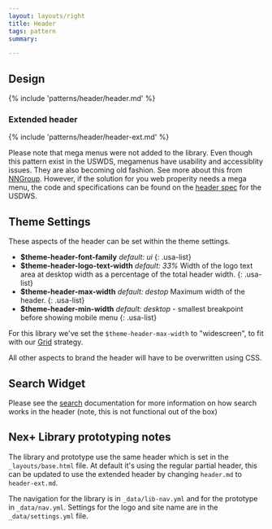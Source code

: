 ```yaml
---
layout: layouts/right
title: Header
tags: pattern
summary:

---
```


## Design
{% include 'patterns/header/header.md' %}

### Extended header
{% include 'patterns/header/header-ext.md' %}

Please note that mega menus were not added to the library. Even though this pattern exist in the USWDS, megamenus have usability and accessiblity issues. They are also becoming old fashion. See more about this from [NNGroup](https://www.nngroup.com/articles/mega-menus-work-well/). However, if the solution for you web properity needs a mega menu, the code and specifications can be found on the [header spec](https://designsystem.digital.gov/components/header/) for the USDWS.  

## Theme Settings
These aspects of the header can be set within the theme settings.
- __$theme-header-font-family__  _default: ui_
{: .usa-list}
- __$theme-header-logo-text-width__ _default: 33%_  Width of the logo text area at desktop width as a percentage of the total header width.
{: .usa-list}
- __$theme-header-max-width__ _default: destop_ Maximum width of the header.
{: .usa-list}
- __$theme-header-min-width__ _default: desktop_ - smallest breakpoint before showing mobile menu
{: .usa-list}

For this library we've set the `$theme-header-max-width` to "widescreen", to fit with our [Grid](/library/styles/grid) strategy.

All other aspects to brand the header will have to be overwritten using CSS.

## Search Widget
Please see the [search](/library/patterns/search) documentation for more information on how search works in the header (note, this is not functional out of the box)

## Nex+ Library prototyping notes
The library and prototype use the same header which is set in the `_layouts/base.html` file. At default it's using the regular partial header, this can be updated to use the extended header by changing `header.md` to `header-ext.md`.

The navigation for the library is in `_data/lib-nav.yml` and for the prototype in `_data/nav.yml`. Settings for the logo and site name are in the `_data/settings.yml` file.


